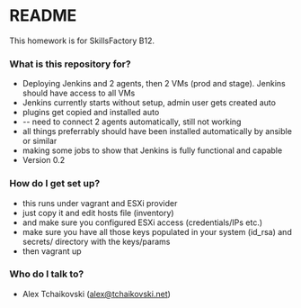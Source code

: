 # README #

This homework is for SkillsFactory B12.

### What is this repository for? ###

* Deploying Jenkins and 2 agents, then 2 VMs (prod and stage). Jenkins should have access to all VMs
* Jenkins currently starts without setup, admin user gets created auto
* plugins get copied and installed auto
* -- need to connect 2 agents automatically, still not working
* all things preferrably should have been installed automatically by ansible or similar
* making some jobs to show that Jenkins is fully functional and capable
* Version 0.2

### How do I get set up? ###

* this runs under vagrant and ESXi provider
* just copy it and edit hosts file (inventory)
* and make sure you configured ESXi access (credentials/IPs etc.)
* make sure you have all those keys populated in your system (id_rsa) and secrets/ directory with the keys/params
* then vagrant up

### Who do I talk to? ###

* Alex Tchaikovski (alex@tchaikovski.net) 
